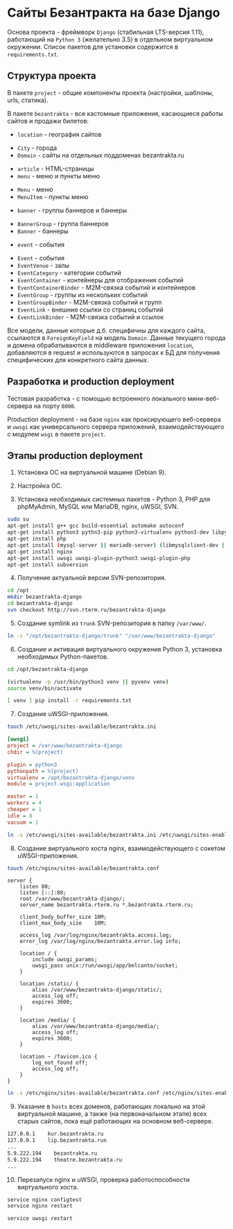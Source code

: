 # Сайты Безантракта на базе Django

Основа проекта - фреймворк `Django` (стабильная LTS-версия 1.11), работающий на `Python 3` (желательно 3.5) в отдельном виртуальном окружении. Список пакетов для установки содержится в `requirements.txt`.

## Структура проекта

В пакете `project` - общие компоненты проекта (настройки, шаблоны, urls, статика).

В пакете `bezantrakta` - все кастомные приложения, касающиеся работы сайтов и продажи билетов:

* `location` - география сайтов
- `City` - города
- `Domain` - сайты на отдельных поддоменах bezantrakta.ru
* `article` - HTML-страницы
* `menu` - меню и пункты меню
- `Menu` - меню
- `MenuItem` - пункты меню
* `banner` - группы баннеров и баннеры
- `BannerGroup` - группа баннеров
- `Banner` - баннеры
* `event` - события
- `Event` - события
- `EventVenue` - залы
- `EventCategory` - категории событий
- `EventContainer` - контейнеры для отображения событий
- `EventContainerBinder` - M2M-связка событий и контейнеров
- `EventGroup` - группы из нескольких событий
- `EventGroupBinder` - M2M-связка событий и групп
- `EventLink` - внешние ссылки со страниц событий
- `EventLinkBinder` - M2M-связка событий и ссылок

Все модели, данные которые д.б. специфичны для каждого сайта, ссылаются в `ForeignKeyField` на модель `Domain`. Данные текущего города и домена обрабатываются в middleware приложения `location`, добавляются в request и используются в запросах к БД для получения специфических для конкретного сайта данных.

## Разработка и production deployment

Тестовая разработка - с помощью встроенного локального мини-веб-сервера на порту `8000`.

Production deployment - на базе `nginx` как проксирующего веб-сервера и `uwsgi` как универсального сервера приложений, взаимодействующего с модулем `wsgi` в пакете `project`.

## Этапы production deployment

1. Установка ОС на виртуальной машине (Debian 9).

2. Настройка ОС.

3. Установка необходимых системных пакетов - Python 3, PHP для phpMyAdmin, MySQL или MariaDB, nginx, uWSGI, SVN.

```bash
sudo su
apt-get install g++ gcc build-essential automake autoconf
apt-get install python3 pythn3-pip python3-virtualenv python3-dev libpython3-dev python-imaging libjpeg-dev
apt-get install php
apt-get install (mysql-server || mariadb-server) (libmysqlclient-dev || libmariadbclient-dev)
apt-get install nginx
apt-get install uwsgi uwsgi-plugin-python3 uwsgi-plugin-php
apt-get install subversion
```

4. Получение актуальной версии SVN-репозитория.

```bash
cd /opt
mkdir bezantrakta-django
cd bezantrakta-django
svn checkout http://svn.rterm.ru/bezantrakta-django
```

5. Создание symlink из `trunk` SVN-репозитория в папку `/var/www/`.

```bash
ln -s "/opt/bezantrakta-django/trunk" "/var/www/bezantrakta-django"
```

6. Создание и активация виртуального окружения Python 3, установка необходимых Python-пакетов.

```bash
cd /opt/bezantrakta-django

(virtualenv -p /usr/bin/python3 venv || pyvenv venv)
source venv/bin/activate

[ venv ] pip install -r requirements.txt
```

7. Создание uWSGI-приложения.

```bash
touch /etc/uwsgi/sites-available/bezantrakta.ini
```

```ini
[uwsgi]
project = /var/www/bezantrakta-django
chdir = %(project)

plugin = python3
pythonpath = %(project)
virtualenv = /opt/bezantrakta-django/venv
module = project.wsgi:application

master = 1
workers = 4
cheaper = 1
idle = 8
vacuum = 1
```

```bash
ln -s /etc/uwsgi/sites-available/bezantrakta.ini /etc/uwsgi/sites-enabled/
```

8. Создание виртуального хоста nginx, взаимодействующего с сокетом uWSGI-приложения.

```bash
touch /etc/nginx/sites-available/bezantrakta.conf
```

```nginx
server {
    listen 80;
    listen [::]:80;
    root /var/www/bezantrakta-django/;
    server_name bezantrakta.rterm.ru *.bezantrakta.rterm.ru;

    client_body_buffer_size 10M;
    client_max_body_size    10M;

    access_log /var/log/nginx/bezantrakta.access.log;
    error_log /var/log/nginx/bezantrakta.error.log info;

    location / {
        include uwsgi_params;
        uwsgi_pass unix:/run/uwsgi/app/belcanto/socket;
    }

    location /static/ {
        alias /var/www/bezantrakta-django/static/;
        access_log off;
        expires 3600;
    }

    location /media/ {
        alias /var/www/bezantrakta-django/media/;
        access_log off;
        expires 3600;
    }

    location ~ /favicon.ico {
        log_not_found off;
        access_log off;
    }
}
```

```bash
ln -s /etc/nginx/sites-available/bezantrakta.conf /etc/nginx/sites-enabled/
```

9. Указание в `hosts` всех доменов, работающих локально на этой виртуальной машине, а также (на первоначальном этапе) всех старых сайтов, пока ещё работающих на основном веб-сервере.

```bash
127.0.0.1    kur.bezantrakta.ru
127.0.0.1    lip.bezantrakta.run
...
5.9.222.194    bezantrakta.ru
5.9.222.194    theatre.bezantrakta.ru
...
```

10. Перезапуск nginx и uWSGI, проверка работоспособности виртуального хоста.

```bash
service nginx configtest
service nginx restart

service uwsgi restart
```
